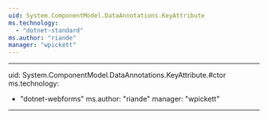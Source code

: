 ```yaml
---
uid: System.ComponentModel.DataAnnotations.KeyAttribute
ms.technology: 
  - "dotnet-standard"
ms.author: "riande"
manager: "wpickett"
---
```


---
uid: System.ComponentModel.DataAnnotations.KeyAttribute.#ctor
ms.technology: 
  - "dotnet-webforms"
ms.author: "riande"
manager: "wpickett"
---
